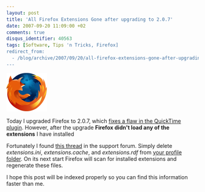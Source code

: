```yaml
---
layout: post
title: 'All Firefox Extensions Gone after upgrading to 2.0.7'
date: 2007-09-20 11:09:00 +02
comments: true
disqus_identifier: 40563
tags: [Software, Tips 'n Tricks, Firefox]
redirect_from:
  - /blog/archive/2007/09/20/all-firefox-extensions-gone-after-upgrading-to-2-0-7.aspx
---
```


![Firefox](/files/archive/firefox_logo.png)

Today I upgraded Firefox to 2.0.7, which [fixes a flaw in the QuickTime plugin](http://www.mozilla.org/security/announce/2007/mfsa2007-28.html). However, after the upgrade **Firefox didn't load any of the extensions** I have installed

Fortunately I found [this thread](http://forums.mozillazine.org/viewtopic.php?t=586691&sid=38821ef113f1c7b841643b0101e6f1e6) in the support forum. Simply delete *extensions.ini*, *extensions.cache*, and *extensions.rdf* from [your profile folder](http://kb.mozillazine.org/Profile_folder_-_Firefox#Finding_the_profile_folder). On its next start Firefox will scan for installed extensions and regenerate these files.

I hope this post will be indexed properly so you can find this information faster than me. 

